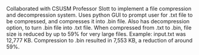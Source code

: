 Collaborated with CSUSM Professor Slott to implement a file compression and decompression system. Uses python GUI to prompt user for .txt file to be compressed,
and compresses it into .bin file. Also has decompression option, to turn .bin file into .txt file. When compressed from .txt to .bin, file size is reduced by up to 59% for very large files.
Example: input.txt was 12,777 KB. Compression to .bin resulted in 7,553 KB, a reduction of around 59%.
